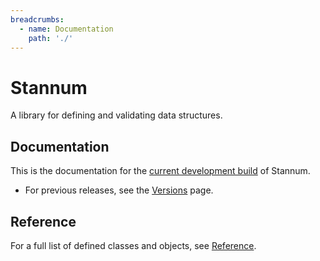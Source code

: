```yaml
---
breadcrumbs:
  - name: Documentation
    path: './'
---
```


# Stannum

A library for defining and validating data structures.

## Documentation

This is the documentation for the [current development build](https://github.com/sleepingkingstudios/stannum) of Stannum.

<!-- - For the most recent release, see [Version 0.1]({{site.baseurl}}/versions/0.1). -->
- For previous releases, see the [Versions]({{site.baseurl}}/versions) page.

## Reference

For a full list of defined classes and objects, see [Reference](./reference).
